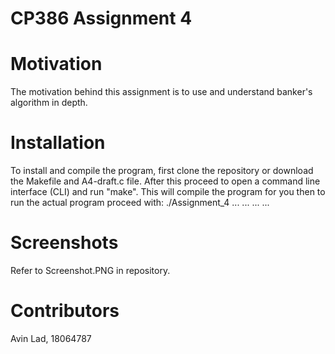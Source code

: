 # CP386 Assignment 4

# Motivation
The motivation behind this assignment is to use and understand banker's algorithm in depth. 

# Installation

To install and compile the program, first clone the repository or download the Makefile and A4-draft.c file. After this proceed to open a command line interface (CLI) and run "make". This will compile the program for you then to run the actual program proceed with: ./Assignment_4 ... ... ... ...

# Screenshots

Refer to Screenshot.PNG in repository.

# Contributors

Avin Lad, 18064787

